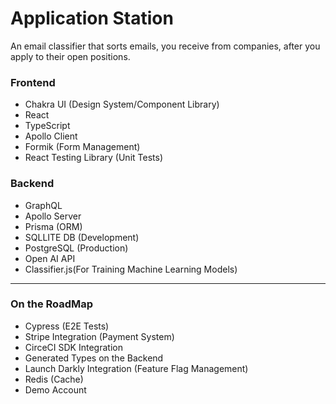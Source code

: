 # Application Station

An email classifier that sorts emails, you receive from companies, after you apply to their open positions.

### Frontend

- Chakra UI (Design System/Component Library)
- React
- TypeScript
- Apollo Client
- Formik (Form Management)
- React Testing Library (Unit Tests)

### Backend

- GraphQL
- Apollo Server
- Prisma (ORM)
- SQLLITE DB (Development)
- PostgreSQL (Production)
- Open AI API
- Classifier.js(For Training Machine Learning Models)

---

### On the RoadMap

- Cypress (E2E Tests)
- Stripe Integration (Payment System)
- CirceCI SDK Integration
- Generated Types on the Backend
- Launch Darkly Integration (Feature Flag Management)
- Redis (Cache)
- Demo Account
